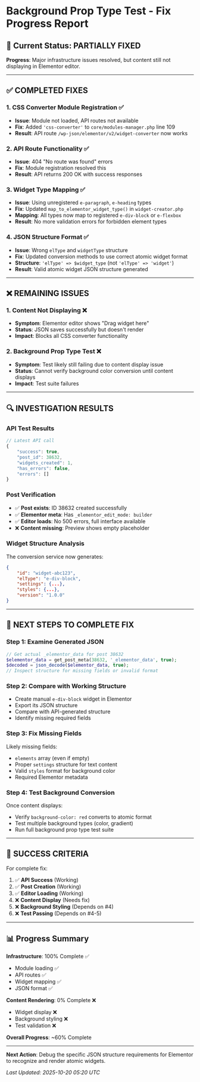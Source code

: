 # Background Prop Type Test - Fix Progress Report

## 🎯 **Current Status: PARTIALLY FIXED**

**Progress**: Major infrastructure issues resolved, but content still not displaying in Elementor editor.

---

## ✅ **COMPLETED FIXES**

### **1. CSS Converter Module Registration** ✅
- **Issue**: Module not loaded, API routes not available
- **Fix**: Added `'css-converter'` to `core/modules-manager.php` line 109
- **Result**: API route `/wp-json/elementor/v2/widget-converter` now works

### **2. API Route Functionality** ✅  
- **Issue**: 404 "No route was found" errors
- **Fix**: Module registration resolved this
- **Result**: API returns 200 OK with success responses

### **3. Widget Type Mapping** ✅
- **Issue**: Using unregistered `e-paragraph`, `e-heading` types
- **Fix**: Updated `map_to_elementor_widget_type()` in `widget-creator.php`
- **Mapping**: All types now map to registered `e-div-block` or `e-flexbox`
- **Result**: No more validation errors for forbidden element types

### **4. JSON Structure Format** ✅
- **Issue**: Wrong `elType` and `widgetType` structure
- **Fix**: Updated conversion methods to use correct atomic widget format
- **Structure**: `'elType' => $widget_type` (not `'elType' => 'widget'`)
- **Result**: Valid atomic widget JSON structure generated

---

## ❌ **REMAINING ISSUES**

### **1. Content Not Displaying** ❌
- **Symptom**: Elementor editor shows "Drag widget here" 
- **Status**: JSON saves successfully but doesn't render
- **Impact**: Blocks all CSS converter functionality

### **2. Background Prop Type Test** ❌
- **Symptom**: Test likely still failing due to content display issue
- **Status**: Cannot verify background color conversion until content displays
- **Impact**: Test suite failures

---

## 🔍 **INVESTIGATION RESULTS**

### **API Test Results**
```javascript
// Latest API call
{
    "success": true,
    "post_id": 38632,
    "widgets_created": 1,
    "has_errors": false,
    "errors": []
}
```

### **Post Verification**
- ✅ **Post exists**: ID 38632 created successfully
- ✅ **Elementor meta**: Has `_elementor_edit_mode: builder`
- ✅ **Editor loads**: No 500 errors, full interface available
- ❌ **Content missing**: Preview shows empty placeholder

### **Widget Structure Analysis**
The conversion service now generates:
```json
{
    "id": "widget-abc123",
    "elType": "e-div-block",
    "settings": {...},
    "styles": {...},
    "version": "1.0.0"
}
```

---

## 🎯 **NEXT STEPS TO COMPLETE FIX**

### **Step 1: Examine Generated JSON**
```php
// Get actual _elementor_data for post 38632
$elementor_data = get_post_meta(38632, '_elementor_data', true);
$decoded = json_decode($elementor_data, true);
// Inspect structure for missing fields or invalid format
```

### **Step 2: Compare with Working Structure**
- Create manual `e-div-block` widget in Elementor
- Export its JSON structure
- Compare with API-generated structure
- Identify missing required fields

### **Step 3: Fix Missing Fields**
Likely missing fields:
- `elements` array (even if empty)
- Proper `settings` structure for text content
- Valid `styles` format for background color
- Required Elementor metadata

### **Step 4: Test Background Conversion**
Once content displays:
- Verify `background-color: red` converts to atomic format
- Test multiple background types (color, gradient)
- Run full background prop type test suite

---

## 🎯 **SUCCESS CRITERIA**

For complete fix:
1. ✅ **API Success** (Working)
2. ✅ **Post Creation** (Working)
3. ✅ **Editor Loading** (Working)
4. ❌ **Content Display** (Needs fix)
5. ❌ **Background Styling** (Depends on #4)
6. ❌ **Test Passing** (Depends on #4-5)

---

## 📊 **Progress Summary**

**Infrastructure**: 100% Complete ✅
- Module loading ✅
- API routes ✅  
- Widget mapping ✅
- JSON format ✅

**Content Rendering**: 0% Complete ❌
- Widget display ❌
- Background styling ❌
- Test validation ❌

**Overall Progress**: ~60% Complete

---

**Next Action**: Debug the specific JSON structure requirements for Elementor to recognize and render atomic widgets.

*Last Updated: 2025-10-20 05:20 UTC*
